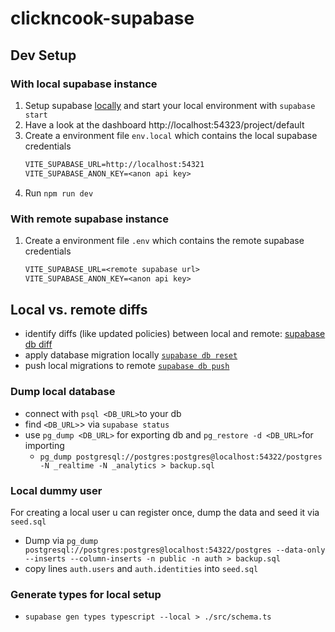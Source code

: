 # clickncook-supabase

## Dev Setup

### With local supabase instance

1. Setup supabase [locally](https://supabase.com/docs/guides/cli/local-development) and start your local environment with `supabase start`
1. Have a look at the dashboard http://localhost:54323/project/default
1. Create a environment file `env.local` which contains the local supabase credentials
   ```txt
   VITE_SUPABASE_URL=http://localhost:54321
   VITE_SUPABASE_ANON_KEY=<anon api key>
   ```
1. Run `npm run dev`

### With remote supabase instance

1. Create a environment file `.env` which contains the remote supabase credentials
   ```txt
   VITE_SUPABASE_URL=<remote supabase url>
   VITE_SUPABASE_ANON_KEY=<anon api key>
   ```

## Local vs. remote diffs

- identify diffs (like updated policies) between local and remote: [supabase db diff](https://supabase.com/docs/reference/cli/supabase-db-diff)
- apply database migration locally [`supabase db reset`](https://supabase.com/docs/reference/cli/supabase-db-reset)
- push local migrations to remote [`supabase db push`](https://supabase.com/docs/reference/cli/supabase-db-push)

### Dump local database

- connect with `psql <DB_URL>`to your db
- find `<DB_URL>`> via `supabase status`
- use `pg_dump <DB_URL>` for exporting db and `pg_restore -d <DB_URL>`for importing
  - `pg_dump postgresql://postgres:postgres@localhost:54322/postgres -N _realtime -N _analytics > backup.sql  `

### Local dummy user

For creating a local user u can register once, dump the data and seed it via `seed.sql `

- Dump via `pg_dump postgresql://postgres:postgres@localhost:54322/postgres --data-only --inserts --column-inserts -n public -n auth > backup.sql`
- copy lines `auth.users` and `auth.identities` into `seed.sql`

### Generate types for local setup

- `supabase gen types typescript --local > ./src/schema.ts`

